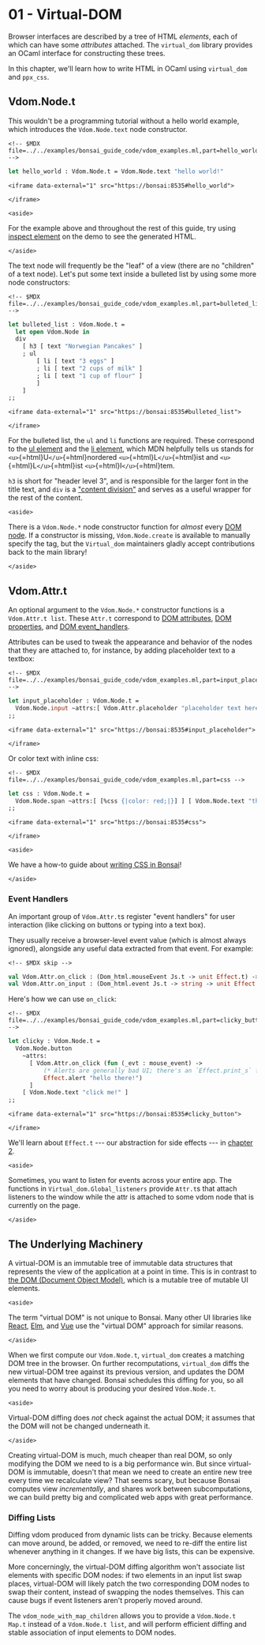 # 01 - Virtual-DOM

Browser interfaces are described by a tree of HTML *elements*, each of
which can have some *attributes* attached. The `virtual_dom` library
provides an OCaml interface for constructing these trees.

In this chapter, we'll learn how to write HTML in OCaml using
`virtual_dom` and `ppx_css`.

## Vdom.Node.t

This wouldn't be a programming tutorial without a hello world example,
which introduces the `Vdom.Node.text` node constructor.

```{=html}
<!-- $MDX file=../../examples/bonsai_guide_code/vdom_examples.ml,part=hello_world -->
```
``` ocaml
let hello_world : Vdom.Node.t = Vdom.Node.text "hello world!"
```

```{=html}
<iframe data-external="1" src="https://bonsai:8535#hello_world">
```
```{=html}
</iframe>
```
```{=html}
<aside>
```
For the example above and throughout the rest of this guide, try using
[inspect
element](https://developer.chrome.com/docs/devtools/open#inspect) on the
demo to see the generated HTML.
```{=html}
</aside>
```
The text node will frequently be the "leaf" of a view (there are no
"children" of a text node). Let's put some text inside a bulleted list
by using some more node constructors:

```{=html}
<!-- $MDX file=../../examples/bonsai_guide_code/vdom_examples.ml,part=bulleted_list -->
```
``` ocaml
let bulleted_list : Vdom.Node.t =
  let open Vdom.Node in
  div
    [ h3 [ text "Norwegian Pancakes" ]
    ; ul
        [ li [ text "3 eggs" ]
        ; li [ text "2 cups of milk" ]
        ; li [ text "1 cup of flour" ]
        ]
    ]
;;
```

```{=html}
<iframe data-external="1" src="https://bonsai:8535#bulleted_list">
```
```{=html}
</iframe>
```
For the bulleted list, the `ul` and `li` functions are required. These
correspond to the [ul
element](https://developer.mozilla.org/en-US/docs/Web/HTML/Element/ul)
and the [li
element](https://developer.mozilla.org/en-US/docs/Web/HTML/Element/li),
which MDN helpfully tells us stands for
`<u>`{=html}U`</u>`{=html}nordered `<u>`{=html}L`</u>`{=html}ist and
`<u>`{=html}L`</u>`{=html}ist `<u>`{=html}I`</u>`{=html}tem.

`h3` is short for "header level 3", and is responsible for the larger
font in the title text, and `div` is a ["content
division"](https://developer.mozilla.org/en-US/docs/Web/HTML/Element/div)
and serves as a useful wrapper for the rest of the content.

```{=html}
<aside>
```
There is a `Vdom.Node.*` node constructor function for *almost* every
[DOM node](https://developer.mozilla.org/en-US/docs/Web/HTML/Element).
If a constructor is missing, `Vdom.Node.create` is available to manually
specify the tag, but the `Virtual_dom` maintainers gladly accept
contributions back to the main library!
```{=html}
</aside>
```
## Vdom.Attr.t

An optional argument to the `Vdom.Node.*` constructor functions is a
`Vdom.Attr.t list`. These `Attr.t` correspond to [DOM
attributes](https://developer.mozilla.org/en-US/docs/Web/HTML/Attributes),
[DOM
properties](https://developer.mozilla.org/en-US/docs/Web/API/Element#properties),
and [DOM
event_handlers](https://developer.mozilla.org/en-US/docs/Web/Guide/Events/Event_handlers).

Attributes can be used to tweak the appearance and behavior of the nodes
that they are attached to, for instance, by adding placeholder text to a
textbox:

```{=html}
<!-- $MDX file=../../examples/bonsai_guide_code/vdom_examples.ml,part=input_placeholder -->
```
``` ocaml
let input_placeholder : Vdom.Node.t =
  Vdom.Node.input ~attrs:[ Vdom.Attr.placeholder "placeholder text here" ] ()
;;
```

```{=html}
<iframe data-external="1" src="https://bonsai:8535#input_placeholder">
```
```{=html}
</iframe>
```
Or color text with inline css:

```{=html}
<!-- $MDX file=../../examples/bonsai_guide_code/vdom_examples.ml,part=css -->
```
``` ocaml
let css : Vdom.Node.t =
  Vdom.Node.span ~attrs:[ [%css {|color: red;|}] ] [ Vdom.Node.text "this text is red" ]
;;
```

```{=html}
<iframe data-external="1" src="https://bonsai:8535#css">
```
```{=html}
</iframe>
```
```{=html}
<aside>
```
We have a how-to guide about [writing CSS in Bonsai](../how_to/css.mdx)!
```{=html}
</aside>
```
### Event Handlers

An important group of `Vdom.Attr.t`s register "event handlers" for user
interaction (like clicking on buttons or typing into a text box).

They usually receive a browser-level event value (which is almost always
ignored), alongside any useful data extracted from that event. For
example:

```{=html}
<!-- $MDX skip -->
```
``` ocaml
val Vdom.Attr.on_click : (Dom_html.mouseEvent Js.t -> unit Effect.t) -> Vdom.Attr.t
val Vdom.Attr.on_input : (Dom_html.event Js.t -> string -> unit Effect.t) -> Vdom.Attr.t
```

Here's how we can use `on_click`:

```{=html}
<!-- $MDX file=../../examples/bonsai_guide_code/vdom_examples.ml,part=clicky_button -->
```
``` ocaml
let clicky : Vdom.Node.t =
  Vdom.Node.button
    ~attrs:
      [ Vdom.Attr.on_click (fun (_evt : mouse_event) ->
          (* Alerts are generally bad UI; there's an `Effect.print_s` for logging *)
          Effect.alert "hello there!")
      ]
    [ Vdom.Node.text "click me!" ]
;;
```

```{=html}
<iframe data-external="1" src="https://bonsai:8535#clicky_button">
```
```{=html}
</iframe>
```
We'll learn about `Effect.t` --- our abstraction for side effects --- in
[chapter 2](./02-effects.mdx).

```{=html}
<aside>
```
Sometimes, you want to listen for events across your entire app. The
functions in `Virtual_dom.Global_listeners` provide `Attr.t`s that
attach listeners to the window while the attr is attached to some vdom
node that is currently on the page.
```{=html}
</aside>
```
## The Underlying Machinery

A virtual-DOM is an immutable tree of immutable data structures that
represents the view of the application at a point in time. This is in
contrast to [the DOM (Document Object
Model)](https://developer.mozilla.org/en-US/docs/Web/API/Document_Object_Model),
which is a mutable tree of mutable UI elements.

```{=html}
<aside>
```
The term "virtual DOM" is not unique to Bonsai. Many other UI libraries
like [React](https://reactjs.org/docs/faq-internals.html),
[Elm](https://github.com/elm/virtual-DOM), and
[Vue](https://vuejs.org/v2/guide/render-function.html#The-Virtual-DOM)
use the "virtual DOM" approach for similar reasons.
```{=html}
</aside>
```
When we first compute our `Vdom.Node.t`, `virtual_dom` creates a
matching DOM tree in the browser. On further recomputations,
`virtual_dom` diffs the new virtual-DOM tree against its previous
version, and updates the DOM elements that have changed. Bonsai
schedules this diffing for you, so all you need to worry about is
producing your desired `Vdom.Node.t`.

```{=html}
<aside>
```
Virtual-DOM diffing does *not* check against the actual DOM; it assumes
that the DOM will not be changed underneath it.
```{=html}
</aside>
```
Creating virtual-DOM is much, much cheaper than real DOM, so only
modifying the DOM we need to is a big performance win. But since
virtual-DOM is immutable, doesn't that mean we need to create an entire
new tree every time we recalculate view? That seems scary, but because
Bonsai computes view *incrementally*, and shares work between
subcomputations, we can build pretty big and complicated web apps with
great performance.

### Diffing Lists

Diffing vdom produced from dynamic lists can be tricky. Because elements
can move around, be added, or removed, we need to re-diff the entire
list whenever anything in it changes. If we have big lists, this can be
expensive.

More concerningly, the virtual-DOM diffing algorithm won't associate
list elements with specific DOM nodes: if two elements in an input list
swap places, virtual-DOM will likely patch the two corresponding DOM
nodes to swap their content, instead of swapping the nodes themselves.
This can cause bugs if event listeners aren't properly moved around.

The `vdom_node_with_map_children` allows you to provide a
`Vdom.Node.t Map.t` instead of a `Vdom.Node.t list`, and will perform
efficient diffing and stable association of input elements to DOM nodes.
